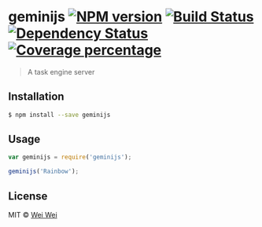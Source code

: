 # geminijs [![NPM version][npm-image]][npm-url] [![Build Status][travis-image]][travis-url] [![Dependency Status][daviddm-image]][daviddm-url] [![Coverage percentage][coveralls-image]][coveralls-url]
> A task engine server

## Installation

```sh
$ npm install --save geminijs
```

## Usage

```js
var geminijs = require('geminijs');

geminijs('Rainbow');
```
## License

MIT © [Wei Wei]()


[npm-image]: https://badge.fury.io/js/geminijs.svg
[npm-url]: https://npmjs.org/package/geminijs
[travis-image]: https://travis-ci.org/lyweiwei/geminijs.svg?branch=master
[travis-url]: https://travis-ci.org/lyweiwei/geminijs
[daviddm-image]: https://david-dm.org/lyweiwei/geminijs.svg?theme=shields.io
[daviddm-url]: https://david-dm.org/lyweiwei/geminijs
[coveralls-image]: https://coveralls.io/repos/lyweiwei/geminijs/badge.svg
[coveralls-url]: https://coveralls.io/r/lyweiwei/geminijs

